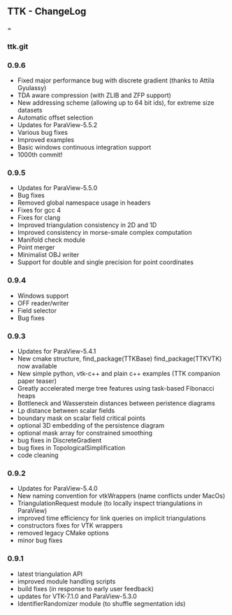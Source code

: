 ## TTK - ChangeLog
=
### ttk.git

### 0.9.6
- Fixed major performance bug with discrete gradient (thanks to Attila Gyulassy)
- TDA aware compression (with ZLIB and ZFP support)
- New addressing scheme (allowing up to 64 bit ids), for extreme size datasets
- Automatic offset selection
- Updates for ParaView-5.5.2
- Various bug fixes
- Improved examples
- Basic windows continuous integration support
- 1000th commit!

### 0.9.5
- Updates for ParaView-5.5.0
- Bug fixes
- Removed global namespace usage in headers
- Fixes for gcc 4
- Fixes for clang
- Improved triangulation consistency in 2D and 1D
- Improved consistency in morse-smale complex computation
- Manifold check module
- Point merger
- Minimalist OBJ writer
- Support for double and single precision for point coordinates

### 0.9.4
- Windows support
- OFF reader/writer
- Field selector
- Bug fixes

### 0.9.3
- Updates for ParaView-5.4.1
- New cmake structure, find_package(TTKBase) find_package(TTKVTK) now available
- New simple python, vtk-c++ and plain c++ examples (TTK companion paper teaser)
- Greatly accelerated merge tree features using task-based Fibonacci heaps
- Bottleneck and Wasserstein distances between peristence diagrams
- Lp distance between scalar fields
- boundary mask on scalar field critical points
- optional 3D embedding of the persistence diagram
- optional mask array for constrained smoothing
- bug fixes in DiscreteGradient
- bug fixes in TopologicalSimplification
- code cleaning

### 0.9.2
- Updates for ParaView-5.4.0
- New naming convention for vtkWrappers (name conflicts under MacOs)
- TriangulationRequest module (to locally inspect triangulations in ParaView)
- improved time efficiency for link queries on implicit triangulations
- constructors fixes for VTK wrappers
- removed legacy CMake options
- minor bug fixes

### 0.9.1
- latest triangulation API
- improved module handling scripts
- build fixes (in response to early user feedback)
- updates for VTK-7.1.0 and ParaView-5.3.0
- IdentifierRandomizer module (to shuffle segmentation ids)
